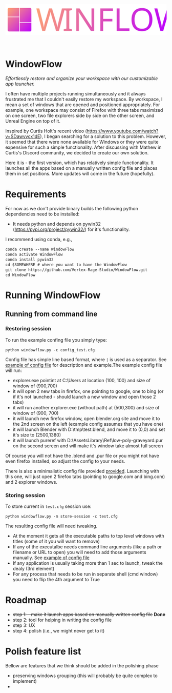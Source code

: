 ![alt text](https://github.com/Vertex-Rage-Studio/WindowFlow/raw/main/Static/Logo.svg)

<br>

# WindowFlow
*Effortlessly restore and organize your workspace with our customizable app launcher.*

I often have multiple projects running simultaneously and it always frustrated me that I couldn't easily restore my workspace. By workspace, I mean a set of windows that are opened and positioned appropriately. For example, one workspace may consist of Firefox with three tabs maximized on one screen, two file explorers side by side on the other screen, and Unreal Engine on top of it.

Inspired by Curtis Holt's recent video (https://www.youtube.com/watch?v=SDawvvcx1dE), I began searching for a solution to this problem. However, it seemed that there were none available for Windows or they were quite expensive for such a simple functionality. After discussing with Mathew in Curtis's Discord community, we decided to create our own solution.

Here it is - the first version, which has relatively simple functionality. It launches all the apps based on a manually written config file and places them in set positions. More updates will come in the future (hopefully).

# Requirements

For now as we don't provide binary builds the following python dependencies need to be installed:
- It needs python and depends on pywin32 (https://pypi.org/project/pywin32/) for it's functionality. 

I recommend using conda, e.g.,
```
conda create --name WindowFlow
conda activate WindowFlow
conda install pywin32
cd $SOMEWHERE # where you want to have the WindowFlow
git clone https://github.com/Vertex-Rage-Studio/WindowFlow.git
cd WindowFlow
```

# Running WindowFlow

## Running from command line
### Restoring session

To run the example confing file you simply type:

```
python windowflow.py -c config_test.cfg
```

Config file has simple line based format, where `|` is used as a separator. See [example of config file](https://github.com/Vertex-Rage-Studio/WindowFlow/blob/main/config_test.cfg) for description and example.The example config file will run: 
- explorer.exe pointint at C:\Users at location (100, 100) and size of window of (900,700)
- it will open 2 new tabs in firefox, one pointing to google, one to bing (or if it's not launched - should launch a new window and open those 2 tabs)
- it will run another explorer.exe (without path) at (500,300) and size of window of (900, 700)
- it will launch new firefox window, open blender.org site and move it to the 2nd screen on the left (example config assumes that you have one)
- it will launch Blender with D:\tmp\test.blend, and move it to (0,0) and set it's size to (2500,1380)
- it will launch pureref with D:\AssetsLibrary\Ref\low-poly-graveyard.pur on the second screen and will make it's window take almost full screen

Of course you will not have the .blend and .pur file or you might not have even firefox installed, so adjust the config to your needs.

There is also a minimalistic config file provided [provided](https://github.com/Vertex-Rage-Studio/WindowFlow/blob/main/mini.cfg). Launching with this one, will just open 2 firefox tabs (pointing to google.com and bing.com) and 2 explorer windows.

### Storing session

To store current in `test.cfg` session use:
```
python windowflow.py -m store-session -c test.cfg
```
The resulting config file will need tweaking. 
- At the moment it gets all the executable paths to top level windows with titles (some of it you will want to remove)
- If any of the executalbe needs command line arguments (like a path or filename or URL to open) you will need to add those arguments manually. See [example of config file](https://github.com/Vertex-Rage-Studio/WindowFlow/blob/main/config_test.cfg)
- If any application is usually taking more than 1 sec to launch, tweak the dealy (3rd element)
- For any process that needs to be run in separate shell (cmd window) you need to flip the 4th argument to True


# Roadmap

- ~~step 1: - make it launch apps based on manually written config file~~ **Done**
- step 2: tool for helping in writing the config file
- step 3: UX
- step 4: polish (i.e., we might never get to it)

# Polish feature list
Bellow are features that we think should be added in the polishing phase
- preserving windows grouping (this will probably be quite complex to implement)
- 



